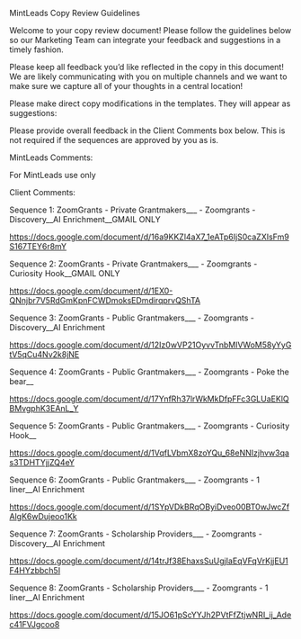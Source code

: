 MintLeads Copy Review Guidelines 


Welcome to your copy review document! Please follow the guidelines below so our Marketing Team can integrate your feedback and suggestions in a timely fashion. 


Please keep all feedback you’d like reflected in the copy in this document! We are likely communicating with you on multiple channels and we want to make sure we capture all of your thoughts in a central location!


Please make direct copy modifications in the templates. They will appear as suggestions:


Please provide overall feedback in the Client Comments box below. This is not required if the sequences are approved by you as is. 


MintLeads Comments: 

For MintLeads use only 

Client Comments: 


Sequence 1: ZoomGrants - Private Grantmakers___ - Zoomgrants - Discovery__AI Enrichment__GMAIL ONLY


https://docs.google.com/document/d/16a9KKZl4aX7_1eATp6IjS0caZXIsFm9S167TEY6r8mY 


Sequence 2: ZoomGrants - Private Grantmakers___ - Zoomgrants - Curiosity Hook__GMAIL ONLY


https://docs.google.com/document/d/1EX0-QNnjbr7V5RdGmKpnFCWDmoksEDmdirqprvQShTA 


Sequence 3: ZoomGrants - Public Grantmakers___ - Zoomgrants - Discovery__AI Enrichment


https://docs.google.com/document/d/12Iz0wVP21OyvvTnbMlVWoM58yYyGtV5qCu4Nv2k8jNE 


Sequence 4: ZoomGrants - Public Grantmakers___ - Zoomgrants - Poke the bear__


https://docs.google.com/document/d/17YnfRh37lrWkMkDfpFFc3GLUaEKlQBMvgphK3EAnL_Y 


Sequence 5: ZoomGrants - Public Grantmakers___ - Zoomgrants - Curiosity Hook__


https://docs.google.com/document/d/1VqfLVbmX8zoYQu_68eNNIzjhvw3qas3TDHTYjjZQ4eY 


Sequence 6: ZoomGrants - Public Grantmakers___ - Zoomgrants - 1 liner__AI Enrichment


https://docs.google.com/document/d/1SYpVDkBRqOByiDveo00BT0wJwcZfAlgK6wDujeoo1Kk 


Sequence 7: ZoomGrants - Scholarship Providers___ - Zoomgrants - Discovery__AI Enrichment


https://docs.google.com/document/d/14trJf38EhaxsSuUgjIaEqVFqVrKjjEU1F4HYzbbch5I 


Sequence 8: ZoomGrants - Scholarship Providers___ - Zoomgrants - 1 liner__AI Enrichment


https://docs.google.com/document/d/15JO61pScYYJh2PVtFfZtjwNRI_ij_Adec41FVJgcoo8 
